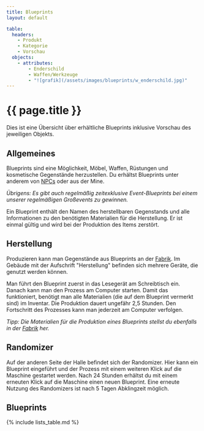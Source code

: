 ```yaml
---
title: Blueprints
layout: default

table:
  headers:
    - Produkt
    - Kategorie
    - Vorschau
  objects:
    - attributes:
        - Enderschild
        - Waffen/Werkzeuge
        - "![grafik](/assets/images/blueprints/w_enderschild.jpg)"
---
```

# {{ page.title }}

Dies ist eine Übersicht über erhältliche Blueprints inklusive Vorschau
des jeweiligen Objekts.

## Allgemeines

Blueprints sind eine Möglichkeit, Möbel, Waffen, Rüstungen und kosmetische
Gegenstände herzustellen. Du erhältst Blueprints unter anderem von [NPCs](/lists/npcs)
oder aus der Mine.

_Übrigens: Es gibt auch regelmäßig zeitexklusive Event-Blueprints_
_bei einem unserer regelmäßigen Großevents zu gewinnen._

Ein Blueprint enthält den Namen des herstellbaren Gegenstands und alle
Informationen zu den benötigten Materialien für die Herstellung. Er ist einmal
gültig und wird bei der Produktion des Items zerstört.

## Herstellung

Produzieren kann man Gegenstände aus Blueprints an der [Fabrik](/systems/factory). Im Gebäude mit
der Aufschrift "Herstellung" befinden sich mehrere Geräte, die genutzt werden
können.

Man führt den Blueprint zuerst in das Lesegerät am Schreibtisch ein. Danach kann
man den Prozess am Computer starten. Damit das funktioniert, benötigt man alle
Materialien (die auf dem Blueprint vermerkt sind) im Inventar. Die Produktion
dauert ungefähr 2,5 Stunden. Den Fortschritt des Prozesses kann man jederzeit
am Computer verfolgen.

_Tipp: Die Materialien für die Produktion eines Blueprints stellst du ebenfalls_
_in der [Fabrik](/systems/factory) her._

## Randomizer

Auf der anderen Seite der Halle befindet sich der Randomizer. Hier kann ein
Blueprint eingeführt und der Prozess mit einem weiteren Klick auf die Maschine
gestartet werden. Nach 24 Stunden erhältst du mit einem erneuten Klick auf die
Maschine einen neuen Blueprint.
Eine erneute Nutzung des Randomizers ist nach 5 Tagen Abklingzeit möglich.

## Blueprints

{% include lists_table.md %}
